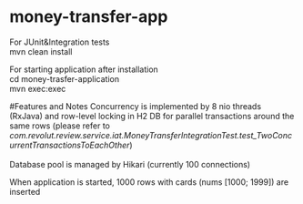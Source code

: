 # money-transfer-app
For JUnit&Integration tests <br>
mvn clean install

For starting application after installation <br>
cd money-trasfer-application <br>
mvn exec:exec

#Features and Notes
Concurrency is implemented by 8 nio threads (RxJava) and row-level locking in H2 DB for parallel transactions around the same rows 
(please refer to <br><i>com.revolut.review.service.iat.MoneyTransferIntegrationTest.test_TwoConcurrentTransactionsToEachOther</i>)
<br>
<br>
Database pool is managed by Hikari (currently 100 connections)

When application is started, 1000 rows with cards (nums [1000; 1999]) are inserted